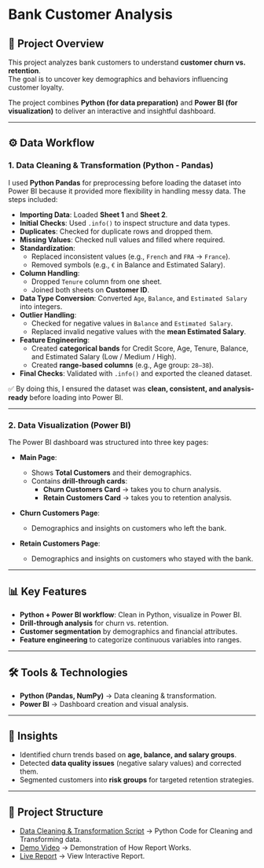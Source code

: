 # Bank Customer Analysis 

## 📌 Project Overview  
This project analyzes bank customers to understand **customer churn vs. retention**.  
The goal is to uncover key demographics and behaviors influencing customer loyalty.  

The project combines **Python (for data preparation)** and **Power BI (for visualization)** to deliver an interactive and insightful dashboard.  

---

## ⚙️ Data Workflow  

### **1. Data Cleaning & Transformation (Python - Pandas)**  
I used **Python Pandas** for preprocessing before loading the dataset into Power BI because it provided more flexibility in handling messy data. The steps included:  

- **Importing Data**: Loaded **Sheet 1** and **Sheet 2**.  
- **Initial Checks**: Used `.info()` to inspect structure and data types.  
- **Duplicates**: Checked for duplicate rows and dropped them.  
- **Missing Values**: Checked null values and filled where required.  
- **Standardization**:  
  - Replaced inconsistent values (e.g., `French` and `FRA` → `France`).  
  - Removed symbols (e.g., `€` in Balance and Estimated Salary).  
- **Column Handling**:  
  - Dropped `Tenure` column from one sheet.  
  - Joined both sheets on **Customer ID**.  
- **Data Type Conversion**: Converted `Age`, `Balance`, and `Estimated Salary` into integers.  
- **Outlier Handling**:  
  - Checked for negative values in `Balance` and `Estimated Salary`.  
  - Replaced invalid negative values with the **mean Estimated Salary**.  
- **Feature Engineering**:  
  - Created **categorical bands** for Credit Score, Age, Tenure, Balance, and Estimated Salary (Low / Medium / High).  
  - Created **range-based columns** (e.g., Age group: `28–38`).  
- **Final Checks**: Validated with `.info()` and exported the cleaned dataset.  

✅ By doing this, I ensured the dataset was **clean, consistent, and analysis-ready** before loading into Power BI.  

---

### **2. Data Visualization (Power BI)**  
The Power BI dashboard was structured into three key pages:  

- **Main Page**:  
  - Shows **Total Customers** and their demographics.  
  - Contains **drill-through cards**:  
    - **Churn Customers Card** → takes you to churn analysis.  
    - **Retain Customers Card** → takes you to retention analysis.  

- **Churn Customers Page**:  
  - Demographics and insights on customers who left the bank.  

- **Retain Customers Page**:  
  - Demographics and insights on customers who stayed with the bank.  

---

## 📊 Key Features  
- **Python + Power BI workflow**: Clean in Python, visualize in Power BI.  
- **Drill-through analysis** for churn vs. retention.  
- **Customer segmentation** by demographics and financial attributes.  
- **Feature engineering** to categorize continuous variables into ranges.  

---

## 🛠️ Tools & Technologies  
- **Python (Pandas, NumPy)** → Data cleaning & transformation.  
- **Power BI** → Dashboard creation and visual analysis.  

---

## 🚀 Insights  
- Identified churn trends based on **age, balance, and salary groups**.  
- Detected **data quality issues** (negative salary values) and corrected them.  
- Segmented customers into **risk groups** for targeted retention strategies.  

---

## 📂 Project Structure 
- [Data Cleaning & Transformation Script](./BankData.ipynb) → Python Code for Cleaning and Transforming data.
- [Demo Video](https://drive.google.com/file/d/19ZEPAdHubWQDdfs8a1nYmxbj4ZQ90GtZ/view?usp=sharing) → Demonstration of How Report Works.
- [Live Report](https://app.powerbi.com/view?r=eyJrIjoiMjAzNDM1MzMtNmY5NS00OWZmLWE0NGYtZDZiZTQ4YTgyMGVjIiwidCI6ImQyNzJiNzg4LTU4YzctNGM0NS1hMWRmLTk3ODYyYzE3ODkyOSJ9) → View Interactive Report.

